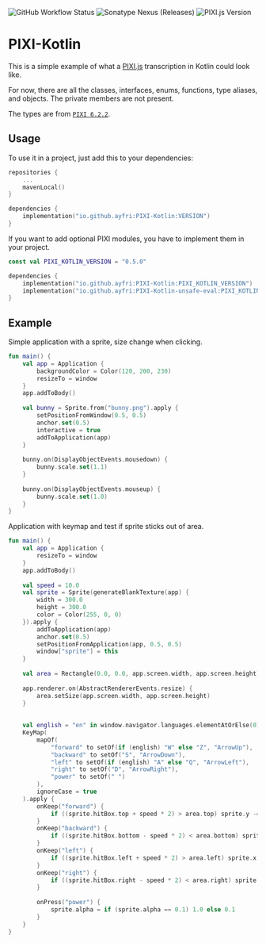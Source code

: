 ![GitHub Workflow Status](https://img.shields.io/github/workflow/status/Ayfri/PIXI-Kotlin/Kotlin%20CI?style=flat-square)
![Sonatype Nexus (Releases)](https://img.shields.io/nexus/r/io.github.ayfri/PIXI-Kotlin?server=https%3A%2F%2Fs01.oss.sonatype.org&style=flat-square&label=Latest%20Version)
![PIXI.js Version](https://img.shields.io/badge/pixi.js-6.2.2-blue?style=flat-square&logo=npm)

# PIXI-Kotlin

This is a simple example of what a [PIXI.js](https://github.com/pixijs/pixijs) transcription in Kotlin could look like.

For now, there are all the classes, interfaces, enums, functions, type aliases, and objects. The private members are not present.

The types are from [`PIXI 6.2.2`](https://github.com/pixijs/pixijs/releases/tag/v6.2.2).

## Usage

To use it in a project, just add this to your dependencies:

```kotlin
repositories {
	...
	mavenLocal()
}

dependencies {
	implementation("io.github.ayfri:PIXI-Kotlin:VERSION")
}
```

If you want to add optional PIXI modules, you have to implement them in your project.

```kotlin
const val PIXI_KOTLIN_VERSION = "0.5.0"

dependencies {
	implementation("io.github.ayfri:PIXI-Kotlin:PIXI_KOTLIN_VERSION")
	implementation("io.github.ayfri:PIXI-Kotlin-unsafe-eval:PIXI_KOTLIN_VERSION")
}
```

## Example

Simple application with a sprite, size change when clicking.

```kotlin
fun main() {
	val app = Application {
		backgroundColor = Color(120, 200, 230)
		resizeTo = window
	}
	app.addToBody()
	
	val bunny = Sprite.from("bunny.png").apply {
		setPositionFromWindow(0.5, 0.5)
		anchor.set(0.5)
		interactive = true
		addToApplication(app)
	}
	
	bunny.on(DisplayObjectEvents.mousedown) {
		bunny.scale.set(1.1)
	}
	
	bunny.on(DisplayObjectEvents.mouseup) {
		bunny.scale.set(1.0)
	}
}
```

Application with keymap and test if sprite sticks out of area.

```kotlin
fun main() {
	val app = Application {
		resizeTo = window
	}
	app.addToBody()
	
	val speed = 10.0
	val sprite = Sprite(generateBlankTexture(app) {
		width = 300.0
		height = 300.0
		color = Color(255, 0, 0)
	}).apply {
		addToApplication(app)
		anchor.set(0.5)
		setPositionFromApplication(app, 0.5, 0.5)
		window["sprite"] = this
	}
	
	val area = Rectangle(0.0, 0.0, app.screen.width, app.screen.height)
	
	app.renderer.on(AbstractRendererEvents.resize) {
		area.setSize(app.screen.width, app.screen.height)
	}
	
	
	val english = "en" in window.navigator.languages.elementAtOrElse(0) { window.navigator.language }
	KeyMap(
		mapOf(
			"forward" to setOf(if (english) "W" else "Z", "ArrowUp"),
			"backward" to setOf("S", "ArrowDown"),
			"left" to setOf(if (english) "A" else "Q", "ArrowLeft"),
			"right" to setOf("D", "ArrowRight"),
			"power" to setOf(" ")
		),
		ignoreCase = true
	).apply {
		onKeep("forward") {
			if ((sprite.hitBox.top + speed * 2) > area.top) sprite.y -= speed
		}
		onKeep("backward") {
			if ((sprite.hitBox.bottom - speed * 2) < area.bottom) sprite.y += speed
		}
		onKeep("left") {
			if ((sprite.hitBox.left + speed * 2) > area.left) sprite.x -= speed
		}
		onKeep("right") {
			if ((sprite.hitBox.right - speed * 2) < area.right) sprite.x += speed
		}
		
		onPress("power") {
			sprite.alpha = if (sprite.alpha == 0.1) 1.0 else 0.1
		}
	}
}
```
